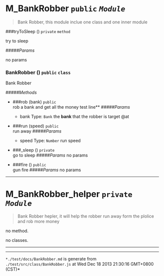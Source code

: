 M_BankRobber  `public`   *`Module`*
===================================

> Bank Robber, this module inclue one class and one inner module  

###tryToSleep ()  `private` `method`

try to sleep  

#####*Params*

no params



### BankRobber ()  `public`   `class`

Bank Robber  

#####*Methods*
+ ###rob (bank)  `public`    
rob a bank
         and get all the money
                 test line**
#####*Params*
    + bank Type: `Bank`  the **bank** that the robber is target @at

+ ###run (speed)  `public`    
run away
#####*Params*
    + speed Type: `Number`  run speed

+ ###_sleep ()   `private`   
go to sleep
#####*Params*
no params

+ ###fire ()  `public`    
gun fire
#####*Params*
no params



---

M_BankRobber_helper   `private`  *`Module`*
===================================

> Bank Robber hepler, it will help the robber run away 
      form the plolice and rob more money  

no method.



no classes.

---






---
`*./test/docs/BankRobber.md` is generate from `./test/src/class/BankRobber.js` at Wed Dec 18 2013 21:30:16 GMT+0800 (CST)*